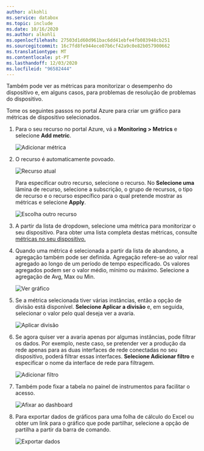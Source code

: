 ```yaml
---
author: alkohli
ms.service: databox
ms.topic: include
ms.date: 10/16/2020
ms.author: alkohli
ms.openlocfilehash: 27503d1d60d961bac6dd41ebfe4fb083948cb251
ms.sourcegitcommit: 16c7fd8fe944ece07b6cf42a9c0e82b057900662
ms.translationtype: MT
ms.contentlocale: pt-PT
ms.lasthandoff: 12/03/2020
ms.locfileid: "96582444"
---
```

Também pode ver as métricas para monitorizar o desempenho do dispositivo e, em alguns casos, para problemas de resolução de problemas do dispositivo.

Tome os seguintes passos no portal Azure para criar um gráfico para métricas de dispositivo selecionados.

1. Para o seu recurso no portal Azure, vá a **Monitoring > Metrics** e selecione **Add metric**.

    ![Adicionar métrica](media/data-box-gateway-view-metrics/view-metrics-add-metric.png)

2. O recurso é automaticamente povoado.  

    ![Recurso atual](media/data-box-gateway-view-metrics/view-metrics-current-resource.png)

    Para especificar outro recurso, selecione o recurso. No **Selecione uma** lâmina de recurso, selecione a subscrição, o grupo de recursos, o tipo de recurso e o recurso específico para o qual pretende mostrar as métricas e selecione **Apply**.

    ![Escolha outro recurso](media/data-box-gateway-view-metrics/view-metrics-choose-another-resource.png)

3. A partir da lista de dropdown, selecione uma métrica para monitorizar o seu dispositivo. Para obter uma lista completa destas métricas, consulte [métricas no seu dispositivo.](#metrics-on-your-device)

4. Quando uma métrica é selecionada a partir da lista de abandono, a agregação também pode ser definida. Agregação refere-se ao valor real agregado ao longo de um período de tempo especificado. Os valores agregados podem ser o valor médio, mínimo ou máximo. Selecione a agregação de Avg, Max ou Min.

    ![Ver gráfico](media/data-box-gateway-view-metrics/view-metrics-view-chart.png)

5. Se a métrica selecionada tiver várias instâncias, então a opção de divisão está disponível. **Selecione Aplicar a divisão** e, em seguida, selecionar o valor pelo qual deseja ver a avaria.

    ![Aplicar divisão](media/data-box-gateway-view-metrics/view-metrics-apply-splitting.png)

6. Se agora quiser ver a avaria apenas por algumas instâncias, pode filtrar os dados. Por exemplo, neste caso, se pretender ver a produção da rede apenas para as duas interfaces de rede conectadas no seu dispositivo, poderá filtrar essas interfaces. **Selecione Adicionar filtro** e especificar o nome da interface de rede para filtragem.

    ![Adicionar filtro](media/data-box-gateway-view-metrics/view-metrics-add-filter.png)

7. Também pode fixar a tabela no painel de instrumentos para facilitar o acesso.

    ![Afixar ao dashboard](media/data-box-gateway-view-metrics/view-metrics-pin-to-dashboard.png)

8. Para exportar dados de gráficos para uma folha de cálculo do Excel ou obter um link para o gráfico que pode partilhar, selecione a opção de partilha a partir da barra de comando.

    ![Exportar dados](media/data-box-gateway-view-metrics/view-metrics-export-data.png)
